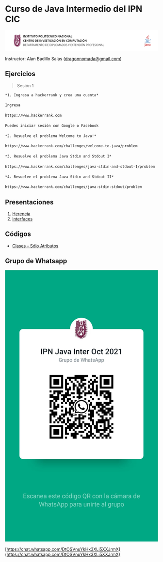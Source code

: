 # Curso de Java Intermedio del IPN CIC

![Logo](./assets/logo.png)

Instructor: Alan Badillo Salas (dragonnomada@gmail.com)

## Ejercicios

> Sesión 1

```txt
*1. Ingresa a hackerrank y crea una cuenta*

Ingresa

https://www.hackerrank.com

Puedes iniciar sesión con Google o Facebook

*2. Resuelve el problema Welcome to Java!*

https://www.hackerrank.com/challenges/welcome-to-java/problem

*3. Resuelve el problema Java Stdin and Stdout I*

https://www.hackerrank.com/challenges/java-stdin-and-stdout-1/problem

*4. Resuelve el problema Java Stdin and Stdout II*

https://www.hackerrank.com/challenges/java-stdin-stdout/problem
```

## Presentaciones

1. [Herencia](https://slides.com/dragonnomada123/ipn-javai-herencia)
2. [Interfaces](https://slides.com/dragonnomada123/java-intermedio-interfaces)

## Códigos

* [Clases - Sólo Atributos](https://replit.com/@DragonNomada/Clases-Solo-Atributos?v=1)

## Grupo de Whatsapp

![Whatsapp](./assets/whatsapp.jpeg)

[https://chat.whatsapp.com/DtOSVnuYkHx3XLi5XXJrmX](https://chat.whatsapp.com/DtOSVnuYkHx3XLi5XXJrmX)